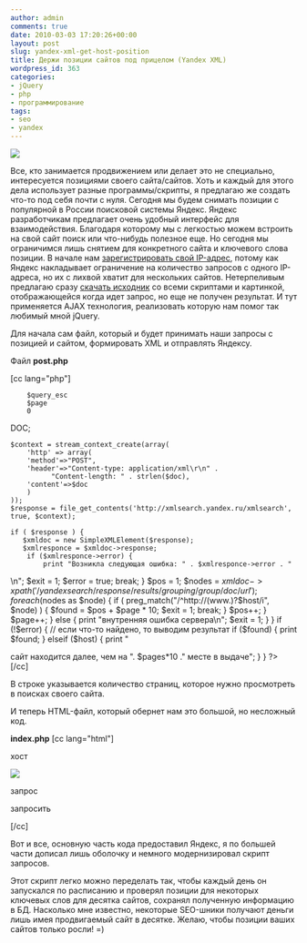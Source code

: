 ```yaml
---
author: admin
comments: true
date: 2010-03-03 17:20:26+00:00
layout: post
slug: yandex-xml-get-host-position
title: Держи позиции сайтов под прицелом (Yandex XML)
wordpress_id: 363
categories:
- jQuery
- php
- программирование
tags:
- seo
- yandex
---
```


[![](/images/yandex.ru)](/images/yandex.jpg)


Все, кто занимается продвижением или делает это не специально, интересуется позициями своего сайта/сайтов. Хоть и каждый для этого дела использует разные программы/скрипты, я предлагаю же создать что-то под себя почти с нуля. Сегодня мы будем снимать позиции с популярной в России поисковой системы Яндекс. Яндекс разработчикам предлагает очень удобный интерфейс для взаимодействия. Благодаря которому мы с легкостью можем встроить на свой сайт поиск или что-нибудь полезное еще. Но сегодня мы ограничимся лишь снятием для конкретного сайта и ключевого слова позиции.<!-- more --> В начале нам [ зарегистрировать свой IP-адрес](http://xml.yandex.ru/ip.xml), потому как Яндекс накладывает ограничение на количество запросов с одного IP-адреса, но их с лихвой хватит для нескольких сайтов. Нетерпеливым предлагаю сразу [ скачать исходник](/files/yasha.rar) со всеми скриптами и картинкой, отображающейся когда идет запрос, но еще не получен результат. И тут применяется AJAX технология, реализовать которую нам помог так любимый мной jQuery. 




Для начала сам файл, который и будет принимать наши запросы с позицией и сайтом, формировать XML и отправлять Яндексу.




Файл **post.php**


[cc lang="php"]

		
		$query_esc
		$page
		0
		
			
		
	
DOC;

    $context = stream_context_create(array(
        'http' => array(
		'method'=>"POST",
		'header'=>"Content-type: application/xml\r\n" .
			  "Content-length: " . strlen($doc),
		'content'=>$doc
        )
    ));
    $response = file_get_contents('http://xmlsearch.yandex.ru/xmlsearch', true, $context);

    if ( $response ) {
       $xmldoc = new SimpleXMLElement($response);
       $xmlresponce = $xmldoc->response;
        if ($xmlresponce->error) {
            print "Возникла следующая ошибка: " . $xmlresponce->error . "  
\n";
            $exit  = 1;
            $error = true;
            break;
        }
        $pos = 1;
        $nodes = $xmldoc->xpath('/yandexsearch/response/results/grouping/group/doc/url');
        foreach ($nodes as $node) {
            if ( preg_match("/^http:\/\/(www\.)?$host/i", $node) ) {
                $found = $pos + $page * 10;
                $exit = 1;
                break;
            }
            $pos++;
        }
        $page++;
    } else {
        print "внутренняя ошибка сервера\n";
        $exit = 1;
    }
}
if (!$error) {
    // если что-то найдено, то выводим результат 
    if ($found) {
		print $found;
    } elseif ($host) {
        print "

сайт находится далее, чем на ". $pages*10 ." месте в выдаче";
    }
}
?>
[/cc]


В строке указывается количество страниц, которое нужно просмотреть в поисках своего сайта.




И теперь HTML-файл, который обернет нам это большой, но несложный код.


**index.php**
[cc lang="html"]

	
	
		


		  


			
хост

			

			

![](img/ajax.gif)


		  
		  


			
запрос

			

			
запросить

		  
				
	

[/cc]


Вот и все, основную часть кода предоставил Яндекс, я по большей части дописал лишь оболочку и немного модернизировал скрипт запросов. 




Этот скрипт легко можно переделать так, чтобы каждый день он запускался по расписанию и проверял позиции для некоторых ключевых слов для десятка сайтов, сохранял полученную информацию в БД. Насколько мне известно, некоторые SEO-шники получают деньги лишь имея продвигаемый сайт в десятке. Желаю, чтобы позиции ваших сайтов только росли! =)
